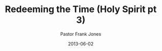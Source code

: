 ---
lunr: "true"
title: "Redeeming the Time (Holy Spirit pt 3)"
author: "Pastor Frank Jones"
postDate: "06-02-2013"
date: 2013-06-02
category: "sermons"
slug: "2013/06/06022013_ffc"
icon: microphone
audioLink: "06022013_ffc"
tags: [holy spirit]
mp3: "06022013_ffc/06022013.mp3"
ogg: "06022013_ffc/06022013.ogg"
linkurl: "https://archive.org/download/06022013_ffc/06022013_ffc_files.xml"
ipath: "https://archive.org/download/06022013_ffc/06022013.mp3"
layout: sermon.html
---